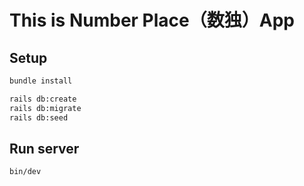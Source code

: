 # This is Number Place（数独）App

## Setup
```bash
bundle install

rails db:create
rails db:migrate
rails db:seed
```

## Run server
```
bin/dev
```